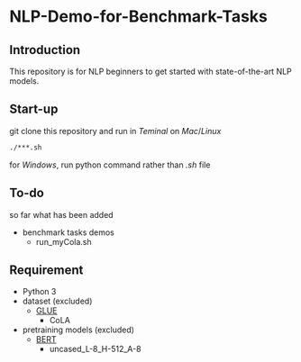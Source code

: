 # NLP-Demo-for-Benchmark-Tasks

## Introduction

This repository is for NLP beginners to get started with state-of-the-art NLP models.

## Start-up

git clone this repository and run in *Teminal* on *Mac*/*Linux*
```bash
./***.sh
```

for *Windows*, run python command rather than *.sh* file

## To-do

so far what has been added
 - benchmark tasks demos
   - run_myCola.sh

## Requirement

 - Python 3
 - dataset (excluded)
   - [GLUE](https://gluebenchmark.com/tasks)
      - CoLA
 - pretraining models (excluded)
   - [BERT](https://github.com/google-research/bert)
      - uncased_L-8_H-512_A-8
